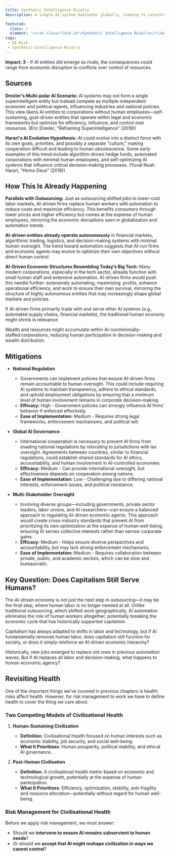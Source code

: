 ```yaml
---
title: Synthetic Intelligence Rivalry
description: A single AI system dominates globally, leading to catastrophic consequences if it fails or contains errors.

featured: 
  class: c
  element: '<risk class="lock-in">Synthetic Intelligence Rivalry</risk>'
tags:
 - AI-Risk
 - Synthetic-Intelligence-Rivalry
---
```


**Impact: 3** - If AI entities did emerge as rivals, the consequences could range from economic disruption to conflicts over control of resources.

## Sources

**Drexler's Multi-polar AI Scenario:** AI systems may not form a single superintelligent entity but instead compete as multiple independent economic and political agents, influencing industries and national policies. This view likens AI entities to corporations without human employees—self-sustaining, goal-driven entities that operate within legal and economic frameworks but optimize for efficiency, influence, and control over resources. (Eric Drexler, "Reframing Superintelligence" (2019))

**Harari's AI Evolution Hypothesis:** AI could evolve into a distinct force with its own goals, priorities, and possibly a separate "culture," making cooperation difficult and leading to human obsolescence. Some early examples of this trend include algorithm-driven hedge funds, automated corporations with minimal human employees, and self-optimizing AI systems that influence critical decision-making processes. (Yuval Noah Harari, "Homo Deus" (2016))

## How This Is Already Happening

**Parallels with Outsourcing:** Just as outsourcing shifted jobs to lower-cost labor markets, AI-driven firms replace human workers with automation to reduce costs and maximize efficiency. This benefits consumers through lower prices and higher efficiency but comes at the expense of human employees, mirroring the economic disruptions seen in globalization and automation trends.

**AI-driven entities already operate autonomously** in financial markets, algorithmic trading, logistics, and decision-making systems with minimal human oversight. The trend toward automation suggests that AI-run firms and economic agents may evolve to optimize their own objectives without direct human control.

**AI-Driven Economic Structures Resembling Today’s Big Tech:** Many modern corporations, especially in the tech sector, already function with small human staff and extensive automation. AI-driven firms would push this needle further: extensively automating, maximising  profits, enhance operational efficiency, and work to ensure their own survival, mirroring the structure of highly autonomous entities that may increasingly shape global markets and policies.

If AI-driven firms primarily trade with and serve other AI systems (e.g., automated supply chains, financial markets), the traditional human economy might shrink in relevance.

Wealth and resources might accumulate within AI-run/minimally-staffed corporations, reducing human participation in decision-making and wealth distribution.

## Mitigations

- **National Regulation**
    
    - Governments can implement policies that ensure AI-driven firms remain accountable to human oversight. This could include requiring AI systems to maintain transparency, adhere to ethical standards, and uphold employment obligations by ensuring that a minimum level of human involvement remains in corporate decision-making.
    - **Efficacy:** High - Government policies can strongly influence AI firms' behavior if enforced effectively.
    - **Ease of Implementation:** Medium - Requires strong legal frameworks, enforcement mechanisms, and political will.
- **Global AI Governance**
    
    - International cooperation is necessary to prevent AI firms from evading national regulations by relocating to jurisdictions with lax oversight. Agreements between countries, similar to financial regulations, could establish shared standards for AI ethics, accountability, and human involvement in AI-controlled economies.
    - **Efficacy:** Medium - Can provide international oversight, but effectiveness depends on cooperation among nations.
    - **Ease of Implementation:** Low - Challenging due to differing national interests, enforcement issues, and political resistance.
- **Multi-Stakeholder Oversight**
    
    - Involving diverse groups—including governments, private sector leaders, labor unions, and AI researchers—can ensure a balanced approach to regulating AI-driven economic agents. This approach would create cross-industry standards that prevent AI from prioritizing its own optimization at the expense of human well-being, ensuring AI serves collective interests rather than narrow corporate gains.
    - **Efficacy:** Medium - Helps ensure diverse perspectives and accountability, but may lack strong enforcement mechanisms.
    - **Ease of Implementation:** Medium - Requires collaboration between private, public, and academic sectors, which can be slow and bureaucratic.

## Key Question: Does Capitalism Still Serve Humans?

The AI-driven economy is not just the next step in outsourcing—it may be the final step, where human labor is no longer needed at all. Unlike traditional outsourcing, which shifted work geographically, AI automation eliminates the role of human workers altogether, potentially breaking the economic cycle that has historically supported capitalism.

Capitalism has always adapted to shifts in labor and technology, but if AI fundamentally removes human labor, does capitalism still function for society, or does it simply reinforce an AI-driven economic hierarchy?

Historically, new jobs emerged to replace old ones in previous automation waves. But if AI replaces all labor and decision-making, what happens to human economic agency?

## Revisiting Health

One of the important things we've covered in previous chapters is health: risks affect health. However, for risk management to work we have to define health to cover the thing we care about.

### Two Competing Models of Civilisational Health

1.  **Human-Sustaining Civilization**
    
    - **Definition**: Civilisational Health focused on human interests such as economic stability, job security, and social well-being.
    - **What It Prioritises**: Human prosperity, political stability, and ethical AI governance.
2.  **Post-Human Civilisation**
    
    - **Definition**: A civilisational health metric based on economic and technological growth, potentially at the expense of human participation.
    - **What It Prioritizes**: Efficiency, optimization, stability, anti-fragility and resource allocation—potentially without regard for human well-being.

### Risk Management for Civilisational Health

Before we apply risk management, we must answer:

- Should we **intervene to ensure AI remains subservient to human needs**?
- Or should we **accept that AI might reshape civilization in ways we cannot control**?